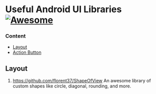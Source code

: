# Useful Android UI Libraries [![Awesome](https://www.gstatic.com/devrel-devsite/va3a0eb1ff00a004a87e2f93101f27917d794beecfd23556fc6d8627bba2ff3cf/android/images/lockup.svg)](https://mindorks.com/android/store)

### Content

* [Layout](#layout)
* [Action Button](#infographic)


## Layout
1. https://github.com/florent37/ShapeOfView An awesome library of custom shapes like circle, diagonal, rounding, and more.
